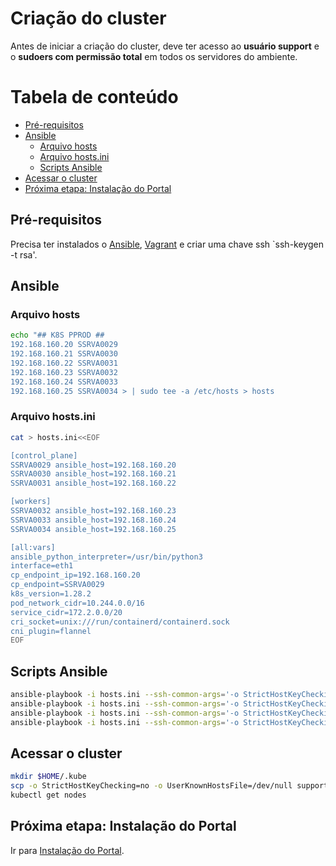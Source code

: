 # Criação do cluster

Antes de iniciar a criação do cluster, deve ter acesso ao **usuário support** e o **sudoers com permissão total** em todos os servidores do ambiente. 

Tabela de conteúdo
==================

- [Pré-requisitos](#pré-requisitos)
- [Ansible](#ansible)
  - [Arquivo hosts](#arquivo-hosts)
  - [Arquivo hosts.ini](#arquivo-hostsini)
  - [Scripts Ansible](#scripts-ansible)
- [Acessar o cluster](#acessar-o-cluster)
- [Próxima etapa: Instalação do Portal](#próxima-etapa-instalação-do-portal)

## Pré-requisitos

Precisa ter instalados o [Ansible](https://docs.ansible.com/ansible/latest/installation_guide/intro_installation.html), [Vagrant](https://developer.hashicorp.com/vagrant/docs/installation) e criar uma chave ssh `ssh-keygen -t rsa'.

## Ansible

### Arquivo hosts
```bash
echo "## K8S PPROD ##
192.168.160.20 SSRVA0029
192.168.160.21 SSRVA0030
192.168.160.22 SSRVA0031
192.168.160.23 SSRVA0032
192.168.160.24 SSRVA0033
192.168.160.25 SSRVA0034 > | sudo tee -a /etc/hosts > hosts
```

### Arquivo hosts.ini
```bash
cat > hosts.ini<<EOF

[control_plane]
SSRVA0029 ansible_host=192.168.160.20
SSRVA0030 ansible_host=192.168.160.21
SSRVA0031 ansible_host=192.168.160.22

[workers]
SSRVA0032 ansible_host=192.168.160.23
SSRVA0033 ansible_host=192.168.160.24
SSRVA0034 ansible_host=192.168.160.25

[all:vars]
ansible_python_interpreter=/usr/bin/python3
interface=eth1
cp_endpoint_ip=192.168.160.20
cp_endpoint=SSRVA0029
k8s_version=1.28.2
pod_network_cidr=10.244.0.0/16
service_cidr=172.2.0.0/20
cri_socket=unix:///run/containerd/containerd.sock
cni_plugin=flannel
EOF
```

## Scripts Ansible
```bash
ansible-playbook -i hosts.ini --ssh-common-args='-o StrictHostKeyChecking=no' ./kube-dependencies.yml
ansible-playbook -i hosts.ini --ssh-common-args='-o StrictHostKeyChecking=no' ./control-planes.yml
ansible-playbook -i hosts.ini --ssh-common-args='-o StrictHostKeyChecking=no' ./workers.yml
ansible-playbook -i hosts.ini --ssh-common-args='-o StrictHostKeyChecking=no' ./install-tools.yml
```

## Acessar o cluster
```bash
mkdir $HOME/.kube
scp -o StrictHostKeyChecking=no -o UserKnownHostsFile=/dev/null support@192.168.160.20:/home/k8sadmin/.kube/config $HOME/.kube
kubectl get nodes
```

## Próxima etapa: Instalação do Portal
Ir para [Instalação do Portal](install-dx-cf214.md).